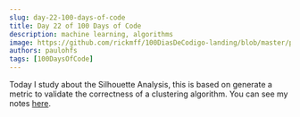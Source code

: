```yaml
---
slug: day-22-100-days-of-code
title: Day 22 of 100 Days of Code
description: machine learning, algorithms
image: https://github.com/rickmff/100DiasDeCodigo-landing/blob/master/public/thumb.png
authors: paulohfs
tags: [100DaysOfCode]
---
```


Today I study about the Silhouette Analysis, this is based on generate a metric to validate the correctness of a clustering algorithm. You can see my notes [here](https://www.paulohernane.me/my-brain/data-science/machine-learning/k-means-clustering).